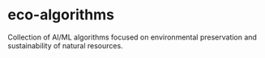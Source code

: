 # eco-algorithms
Collection of AI/ML algorithms focused on environmental preservation and sustainability of natural resources.
